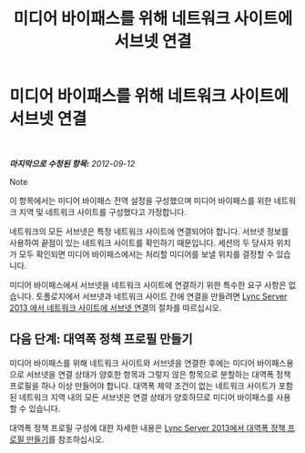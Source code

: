 ﻿---
title: 미디어 바이패스를 위해 네트워크 사이트에 서브넷 연결
TOCTitle: 미디어 바이패스를 위해 네트워크 사이트에 서브넷 연결
ms:assetid: 5bc632b7-1446-470f-b332-48ea0ca4d1fd
ms:mtpsurl: https://technet.microsoft.com/ko-kr/library/Gg398401(v=OCS.15)
ms:contentKeyID: 49303748
ms.date: 08/24/2015
mtps_version: v=OCS.15
ms.translationtype: HT
---

# 미디어 바이패스를 위해 네트워크 사이트에 서브넷 연결

 

_**마지막으로 수정된 항목:** 2012-09-12_


> [!NOTE]
> 이 항목에서는 미디어 바이패스 전역 설정을 구성했으며 미디어 바이패스를 위한 네트워크 지역 및 네트워크 사이트를 구성했다고 가정합니다.



네트워크의 모든 서브넷은 특정 네트워크 사이트에 연결되어야 합니다. 서브넷 정보를 사용하여 끝점이 있는 네트워크 사이트를 확인하기 때문입니다. 세션의 두 당사자 위치가 모두 확인되면 미디어 바이패스에서는 처리할 미디어를 보낼 위치를 결정할 수 있습니다.

미디어 바이패스에서 서브넷을 네트워크 사이트에 연결하기 위한 특수한 요구 사항은 없습니다. 토폴로지에서 서브넷과 네트워크 사이트 간에 연결을 만들려면 [Lync Server 2013 에서 네트워크 사이트에 서브넷 연결](lync-server-2013-associate-a-subnet-with-a-network-site.md)의 절차를 따르십시오.

## 다음 단계: 대역폭 정책 프로필 만들기

미디어 바이패스를 위해 네트워크 사이트와 서브넷을 연결한 후에는 미디어 바이패스용으로 서브넷을 연결 상태가 양호한 항목과 그렇지 않은 항목으로 분할하는 대역폭 정책 프로필을 하나 이상 만들어야 합니다. 대역폭 제약 조건이 없는 네트워크 사이트가 포함된 네트워크 지역 내의 모든 서브넷은 연결 상태가 양호하므로 미디어 바이패스를 사용할 수 있습니다.

대역폭 정책 프로필 구성에 대한 자세한 내용은 [Lync Server 2013에서 대역폭 정책 프로필 만들기](lync-server-2013-create-bandwidth-policy-profiles.md)를 참조하십시오.

